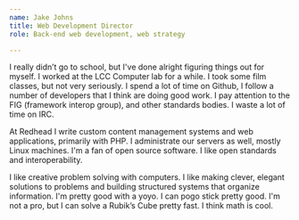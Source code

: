 ```yaml
---
name: Jake Johns
title: Web Development Director
role: Back-end web development, web strategy

---
```



I really didn’t go to school, but I've done alright figuring things out for
myself. I worked at the LCC Computer lab for a while. I took some film classes,
but not very seriously. I spend a lot of time on Github, I follow a number of
developers that I think are doing good work. I pay attention to the FIG
(framework interop group), and other standards bodies. I waste a lot of time on
IRC.

At Redhead I write custom content management systems and web applications,
primarily with PHP. I administrate our servers as well, mostly Linux machines.
I'm a fan of open source software. I like open standards and interoperability.

I like creative problem solving with computers. I like making clever, elegant
solutions to problems and building structured systems that organize information.
I'm pretty good with a yoyo. I can pogo stick pretty good. I'm not a pro, but I
can solve a Rubik’s Cube pretty fast. I think math is cool.
